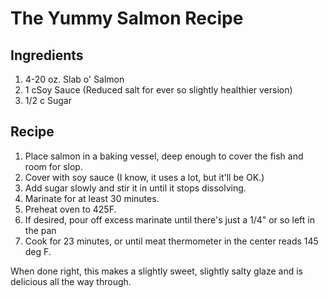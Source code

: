 # The Yummy Salmon Recipe

## Ingredients

1. 4-20 oz. Slab o' Salmon
2. 1 cSoy Sauce (Reduced salt for ever so slightly healthier version)
3. 1/2 c Sugar

## Recipe

1. Place salmon in a baking vessel, deep enough to cover the fish and room for slop.  
2. Cover with soy sauce (I know, it uses a lot, but it'll be OK.)
3. Add sugar slowly and stir it in until it stops dissolving.
4. Marinate for at least 30 minutes.
5. Preheat oven to 425F.
6. If desired, pour off excess marinate until there's just a 1/4" or so left in the pan
6. Cook for 23 minutes, or until meat thermometer in the center reads 145 deg F.

When done right, this makes a slightly sweet, slightly salty glaze and is delicious all the way through.
